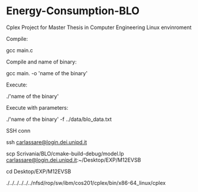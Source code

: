 # Energy-Consumption-BLO
Cplex Project for Master Thesis in Computer Engineering
Linux envinroment

Compile:

gcc main.c

Compile and name of binary:

gcc main. -o 'name of the binary'

Execute:

./'name of the binary'

Execute with parameters:

./'name of the binary' -f ../data/blo_data.txt

SSH conn

ssh carlassare@login.dei.unipd.it

scp Scrivania/BLO/cmake-build-debug/model.lp carlassare@login.dei.unipd.it:~/Desktop/EXP/M12EVSB

cd Desktop/EXP/M12EVSB

./../../../../../nfsd/rop/sw/ibm/cos201/cplex/bin/x86-64_linux/cplex



